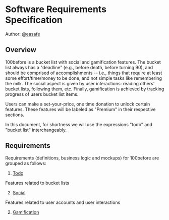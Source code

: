 # Software Requirements Specification

Author: [@easafe](https://github.com/easafe)

## Overview

100before is a bucket list with social and gamification features. The bucket list always has a "deadline" (e.g., before death, before turning 90), and should be comprised of accomplishments -- i.e., things that require at least some effort/time/money to be done, and not simple tasks like remembering the milk. The social aspect is given by user interactions: reading others' bucket lists, following them, etc. Finally, gamification is achieved by tracking progress of users bucket list items.

Users can make a set-your-price, one time donation to unlock certain features. These features will be labeled as "Premium" in their respective sections.

In this document, for shortness we will use the expressions "todo" and "bucket list" interchangeably.

## Requirements

Requirements (definitions, business logic and mockups) for 100before are grouped as follows:

1. [Todo](todo/README.md)

Features related to bucket lists

2. [Social](social/README.md)

Features related to user accounts and user interactions

2. [Gamification](gamification/README.md)
